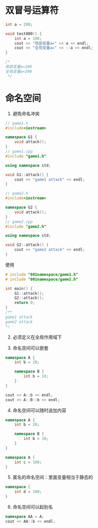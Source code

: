 
# 双冒号运算符

```c++
int a = 200;

void test000() {
    int a = 100;
    cout << "局部变量a=" << a << endl;
    cout << "全局变量a=" << ::a << endl;
}

/*
局部变量a=100
全局变量a=200
 */
```

# 命名空间

1. 避免命名冲突
```c++
// game1.h
#include<iostream>

namespace G1 {
    void attack();
}
// game1.cpp
#include "game1.h"

using namespace std;

void G1::attack() {
    cout << "game1 attack" << endl;
}

// game2.h
#include<iostream>

namespace G2 {
    void attack();
}
// game2.cpp
#include "game2.h"

using namespace std;

void G2::attack() {
    cout << "game2 attack" << endl;
}
```
使用
```c++
# include "001namespace/game1.h"
# include "001namespace/game2.h"

int main() {
    G1::attack();
    G2::attack();
    return 0;
}
/**
game1 attack
game2 attack
*/
```

2. 必须定义在全局作用域下

3. 命名空间可以嵌套

```c++
namespace A {
    int b = 20;

    namespace B {
        int b = 10;
    }
}

cout << A::b << endl;
cout << A::B::b << endl;
```

4. 命名空间可以随时追加内容

```c++
namespace A {
    int b = 20;

    namespace B {
        int b = 10;
    }
}

namespace A {
    int c = 100;
}
```

5. 匿名的命名空间：里面变量相当于静态的

```c++
namespace {
    int d = 100;
}
```

6. 命名空间可以起别名

```c++
namespace AA = A;
cout << AA::b << endl;
```


